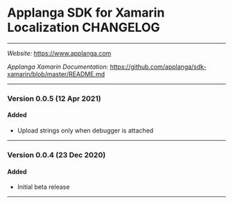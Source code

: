 # Applanga SDK for Xamarin Localization CHANGELOG
***
*Website:* <https://www.applanga.com> 

*Applanga Xamarin Documentation:* <https://github.com/applanga/sdk-xamarin/blob/master/README.md> 
***

### Version 0.0.5 (12 Apr 2021)
#### Added
- Upload strings only when debugger is attached

---

### Version 0.0.4 (23 Dec 2020)
#### Added
- Initial beta release

---
